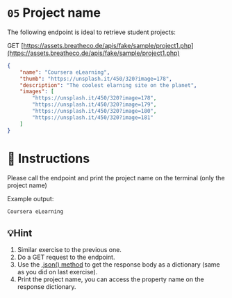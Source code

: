 # `05` Project name

The following endpoint is ideal to retrieve student projects:  

GET [https://assets.breatheco.de/apis/fake/sample/project1.php](https://assets.breatheco.de/apis/fake/sample/project1.php)

```json
{
    "name": "Coursera eLearning",
    "thumb": "https://unsplash.it/450/320?image=178",
    "description": "The coolest elarning site on the planet",
    "images": [
        "https://unsplash.it/450/320?image=178",
        "https://unsplash.it/450/320?image=179",
        "https://unsplash.it/450/320?image=180",
        "https://unsplash.it/450/320?image=181"
    ]
}
```

# 📝 Instructions

Please call the endpoint and print the project name on the terminal (only the project name)

Example output:
```bash
Coursera eLearning
```

## 💡Hint

1. Similar exercise to the previous one.
2. Do a GET request to the endpoint.
3. Use the [.json() method](https://www.w3schools.com/python/ref_requests_response.asp) to get the response body as a dictionary (same as you did on last exercise).
4. Print the project name, you can access the property name on the response dictionary.

